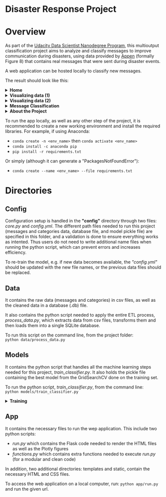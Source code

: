 # Disaster Response Project
# Overview
As part of the <a href="https://www.udacity.com/course/data-scientist-nanodegree--nd025">Udacity Data Scientist Nanodegree Program</a>, this multioutput classification project aims to analyze and classify messages to improve communication during disasters, using data provided by <a href="https://appen.com/">Appen</a> (formally Figure 8) that contains real messages that were sent during disaster events.

A web application can be hosted locally to classify new messages. 

The result should look like this:

<details>
<summary><b>Home</b></summary>
<img src="https://user-images.githubusercontent.com/84249222/161833153-c5185f3d-d61a-4c8b-8563-e043a5568e81.png">
</details>
<details>
<summary><b>Visualizing data (1)</b></summary>
<img src="https://user-images.githubusercontent.com/84249222/161833720-af76d38e-8113-446a-aec7-612535e6b57e.png">
</details>
<details>
<summary><b>Visualizing data (2)</b></summary>
<img src="https://user-images.githubusercontent.com/84249222/161833827-a724bf42-1c43-4fb4-9165-6584f07e9342.png">
</details>
<details>
<summary><b>Message Classification</b></summary>
<img src="https://user-images.githubusercontent.com/84249222/161833642-47163ee7-4c1f-4181-b0f9-282260ed4c32.png">
</details>
<details>
<summary><b>About the Project</b></summary>
<img src="https://user-images.githubusercontent.com/84249222/161834342-bfbf160e-b758-4dd4-a687-3fe55ea6d913.png">
</details>

To run the app locally, as well as any other step of the project, it is recommended to create a new working environment and install the required libraries. For example, if using Anaconda:
* `conda create -n <env_name>` then `conda activate <env_name>`
* `conda install -c anaconda pip`
* `pip install -r requirements.txt`

Or simply (although it can generate a "PackagesNotFoundError"):
* `conda create --name <env_name> --file requirements.txt` 

# Directories

## Config
Configuration setup is handled in the **"config"** directory through two files: *core.py* and *config.yml*. The different path files needed to run this project (messages and categories data, database file, and model pickle file) are specified in this folder, and a validation is done to ensure everything works as intented. Thus users do not need to write additional name files when running the python script, which can prevent errors and increases efficiency.

To re-train the model, e.g. if new data becomes available, the *"config.yml"* should be updated with the new file names, or the previous data files should be replaced.

## Data
It contains the raw data (messages and categories) in csv files, as well as the cleaned data in a database (.db) file.

It also contains the python script needed to apply the entire ETL process, *process_data.py*, which extracts data from csv files, transforms them and then loads them into a single SQLite database.

To run this script on the command line, from the project folder: 
<br> `python data/process_data.py`

## Models
It contains the python script that handles all the machine learning steps needed for this project, *train_classifier.py*. It also holds the pickle file containing the best model from the GridSearchCV done on the training set.

To run the python script, *train_classifier.py*, from the command line:
<br> `python models/train_classifier.py`

<details>
<summary><b>Training</b></summary>
<img src="https://user-images.githubusercontent.com/84249222/161833476-7831840d-9ed7-4caf-89a2-e6043a7db055.png">
</details>


## App
It contains the necessary files to run the wep application. This include two python scripts:
* *run.py* which contains the Flask code needed to render the HTML files as well as the Plotly figures 
* *functions.py* which contains extra functions needed to execute *run.py* (for a modular and clean code)

In addition, two additional directories: templates and static, contain the necessary HTML and CSS files.

To access the web application on a local computer, run: `python app/run.py` and run the given url.
